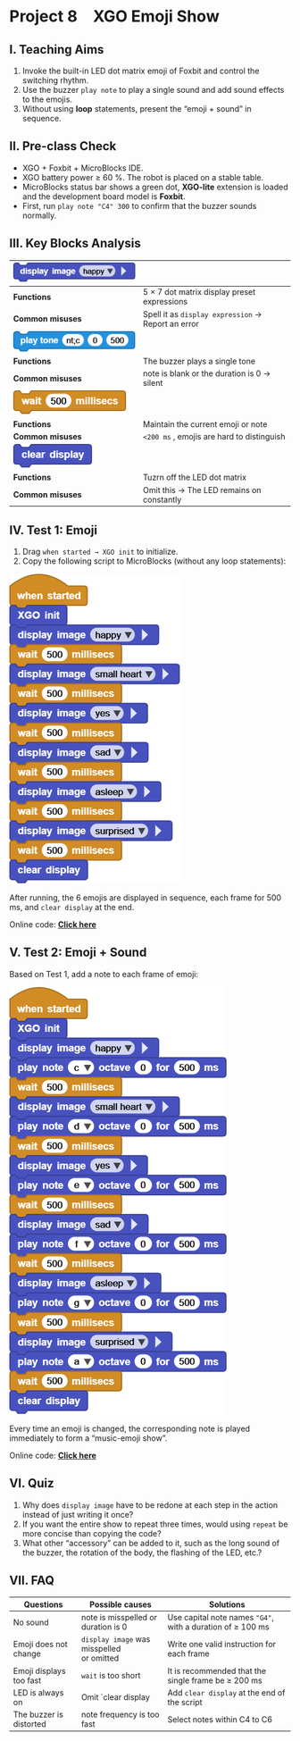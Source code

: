 # Project 8 XGO Emoji Show

## Ⅰ. Teaching Aims

1. Invoke the built-in LED dot matrix emoji of Foxbit and control the switching rhythm.
2. Use the buzzer `play note` to play a single sound and add sound effects to the emojis.
3. Without using **loop** statements, present the “emoji + sound” in sequence.



## Ⅱ. Pre-class Check

- XGO + Foxbit + MicroBlocks IDE.
- XGO battery power ≥ 60 %. The robot is placed on a stable table.
- MicroBlocks status bar shows a green dot, **XGO-lite** extension is loaded and the development board model is **Foxbit**.
- First, run `play note "C4" 300` to confirm that the buzzer sounds normally.



## Ⅲ. Key Blocks Analysis

| **![Img](../media/scriptImage31231.png)** |  |
|------|------|
| **Functions** | 5 × 7 dot matrix display preset expressions |
| **Common misuses** | Spell it as `display expression` → Report an error |
|![Img](../media/scriptImage47802.png) |  |
|**Functions** | The buzzer plays a single tone |
|**Common misuses** | note is blank or the duration is 0 → silent |
| ![Img](../media/scriptImage79065.png) |  |
| **Functions** | Maintain the current emoji or note |
| **Common misuses** | `<200 ms` , emojis are hard to distinguish |
| ![Img](../media/scriptImage132961.png) |  |
| **Functions** | Tuzrn off the LED dot matrix |
| **Common misuses** | Omit this → The LED remains on constantly |



## Ⅳ. Test 1: Emoji

1. Drag `when started → XGO init` to initialize.
2. Copy the following script to MicroBlocks (without any loop statements):

![Img](../media/scriptImage19920107.png)

After running, the 6 emojis are displayed in sequence, each frame for 500 ms, and `clear display` at the end.

Online code: **[Click here](https://microblocks.fun/run/microblocks.html#scripts=GP%20Script%0Adepends%20%27LED%20Display%27%20%27XGO%20Lite%27%0A%0Ascript%20554%2068%20%7B%0AwhenStarted%0Axgo_init%0Aled_displayImage%20%27happy%27%0AwaitMillis%20500%0Aled_displayImage%20%27small%20heart%27%0AwaitMillis%20500%0Aled_displayImage%20%27yes%27%0AwaitMillis%20500%0Aled_displayImage%20%27sad%27%0AwaitMillis%20500%0Aled_displayImage%20%27asleep%27%0AwaitMillis%20500%0Aled_displayImage%20%27surprised%27%0AwaitMillis%20500%0A%27%5Bdisplay%3AmbDisplayOff%5D%27%0A%7D%0A%0A)**  



## Ⅴ. Test 2: Emoji + Sound

Based on Test 1, add a note to each frame of emoji:

![Img](../media/scriptImage20120412.png)

Every time an emoji is changed, the corresponding note is played immediately to form a “music-emoji show”.

Online code: **[Click here](https://microblocks.fun/run/microblocks.html#scripts=GP%20Script%0Adepends%20%27LED%20Display%27%20%27Tone%27%20%27XGO%20Lite%27%0A%0Ascript%20554%2078%20%7B%0AwhenStarted%0Axgo_init%0Aled_displayImage%20%27happy%27%0A%27play%20tone%27%20%27nt%3Bc%27%200%20500%0AwaitMillis%20500%0Aled_displayImage%20%27small%20heart%27%0A%27play%20tone%27%20%27nt%3Bd%27%200%20500%0AwaitMillis%20500%0Aled_displayImage%20%27yes%27%0A%27play%20tone%27%20%27nt%3Be%27%200%20500%0AwaitMillis%20500%0Aled_displayImage%20%27sad%27%0A%27play%20tone%27%20%27nt%3Bf%27%200%20500%0AwaitMillis%20500%0Aled_displayImage%20%27asleep%27%0A%27play%20tone%27%20%27nt%3Bg%27%200%20500%0AwaitMillis%20500%0Aled_displayImage%20%27surprised%27%0A%27play%20tone%27%20%27nt%3Ba%27%200%20500%0AwaitMillis%20500%0A%27%5Bdisplay%3AmbDisplayOff%5D%27%0A%7D%0A%0A)**  



## Ⅵ. Quiz

1. Why does `display image` have to be redone at each step in the action instead of just writing it once?
2. If you want the entire show to repeat three times, would using `repeat` be more concise than copying the code?
3. What other “accessory” can be added to it, such as the long sound of the buzzer, the rotation of the body, the flashing of the LED, etc.?



## Ⅶ. FAQ

| Questions    | Possible causes              | Solutions                          |
|------|----------|----------|
| No sound | note is misspelled or duration is 0 | Use capital note names `"G4"`, <br/>with a duration of ≥ 100 ms |
| Emoji does not change | `display image` was misspelled <br>or omitted | Write one valid instruction for each frame |
| Emoji displays too fast | `wait` is too short | It is recommended that the single frame be ≥ 200 ms |
| LED is always on | Omit `clear display                       | Add `clear display` at the end of the script               ||
| The buzzer is distorted | note frequency is too fast | Select notes within C4 to C6 |

